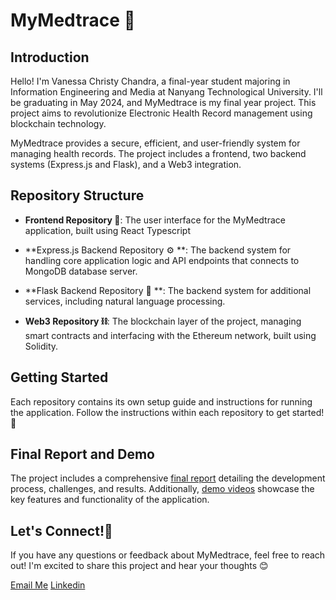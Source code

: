 
# MyMedtrace 🏥

## Introduction

Hello! I'm Vanessa Christy Chandra, a final-year student majoring in Information Engineering and Media at Nanyang Technological University. I'll be graduating in May 2024, and MyMedtrace is my final year project. This project aims to revolutionize Electronic Health Record management using blockchain technology. 

MyMedtrace provides a secure, efficient, and user-friendly system for managing health records. The project includes a frontend, two backend systems (Express.js and Flask), and a Web3 integration. 

## Repository Structure

- **Frontend Repository 🎨**: The user interface for the MyMedtrace application, built using React Typescript 
  
- **Express.js Backend Repository ⚙️ **: The backend system for handling core application logic and API endpoints that connects to MongoDB database server.
  
- **Flask Backend Repository 🧠 **: The backend system for additional services, including natural language processing.

- **Web3 Repository ⛓️**: The blockchain layer of the project, managing smart contracts and interfacing with the Ethereum network, built using Solidity.

## Getting Started

Each repository contains its own setup guide and instructions for running the application. Follow the instructions within each repository to get started! 🚀

## Final Report and Demo

The project includes a comprehensive [final report](https://github.com/vanessaachristy/FYP-Blockchain-MyMedtrace/blob/main/Blockchain%20FYP%20Final%20Report%20-%20Vanessa%20Christy%20Chandra%20(PDF).pdf) detailing the development process, challenges, and results. Additionally, [demo videos](https://drive.google.com/file/d/1MniM5DH-T7xsRq7c9SvTQ0bp1RYNpjzm/view?usp=sharing) showcase the key features and functionality of the application.

## Let's Connect!💬

If you have any questions or feedback about MyMedtrace, feel free to reach out! I'm excited to share this project and hear your thoughts 😊

[Email Me](mailto:vanessa.chandra2002@gmail.com)
[Linkedin](https://linkedin.com/in/vanessa-christy)
